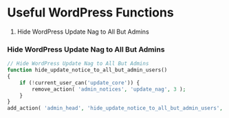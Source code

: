 # Useful WordPress Functions

1. Hide WordPress Update Nag to All But Admins


### Hide WordPress Update Nag to All But Admins

```php
// Hide WordPress Update Nag to All But Admins
function hide_update_notice_to_all_but_admin_users()
{
    if (!current_user_can('update_core')) {
        remove_action( 'admin_notices', 'update_nag', 3 );
    }
}
add_action( 'admin_head', 'hide_update_notice_to_all_but_admin_users', 1 );
```

